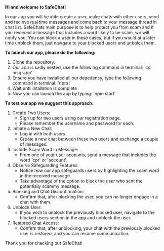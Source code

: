 **Hi and welcome to SafeChat!**

In our app you will be able create a user, make chats with other users, send and recieve real time messages and come back to your message thread in chat list. SafeChats main purpose is to help protect you from scam and if you revieced a message that includes a word likely to be scam, we will notify you. You can block a user in these cases, but if you would at a later time unblock them, just navigate to your blocked users and unbolck them.

**To launch our app, please do the following:**
  1. Clone the repository.
  2. Our app is sadly nested, use the following command in terminal: 'cd msg-app'
  3. Ensure you have installed all our depedency, type the following command in terminal: 'npm i'
  4. Wait until intallation is complete
  5. Now you can launch the app by typing: 'npm start'

**To test our app we suggest this approach:**
  1. Create Two Users: 
      - Sign up for two users using our registration page.
      - Please remember the username and password for each.
  2. Initiate a New Chat:
      - Log in with both users.
      - Create a new chat between these two users and exchange a couple of messages.
  4. Include Scam Word in Message:
      - From one of your user accounts, send a message that includes the word 'cpr' or 'account'.
  5. Observe Safeguarding Features: 
      - Notice how our app safeguards users by highlighting the scam word in the received message.
      - Take advantage of the option to block the user who sent the potentially scammy message.
  6. Blocking and Chat Discontinuation: 
      - Confirm that, after blocking the user, you can no longer engage in a chat with them.
  7. Unblock User: 
      - If you wish to unblock the previously blocked user, navigate to the blocked users section in the app and unblock the user.
  8. Restored Chat Access:
      - Confirm that, after unblocking, your chat with the previously blocked user is restored, and you can resume communication.

Thank you for checking out SafeChat!
 
     
